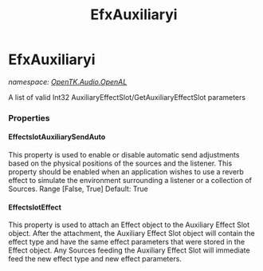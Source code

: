 ﻿---
title: EfxAuxiliaryi
---

# EfxAuxiliaryi
_namespace: [OpenTK.Audio.OpenAL](N-OpenTK.Audio.OpenAL.html)_

A list of valid Int32 AuxiliaryEffectSlot/GetAuxiliaryEffectSlot parameters



### Properties

#### EffectslotAuxiliarySendAuto
This property is used to enable or disable automatic send adjustments based on the physical positions of the sources and the listener. This property should be enabled when an application wishes to use a reverb effect to simulate the environment surrounding a listener or a collection of Sources. Range [False, True] Default: True
#### EffectslotEffect
This property is used to attach an Effect object to the Auxiliary Effect Slot object. After the attachment, the Auxiliary Effect Slot object will contain the effect type and have the same effect parameters that were stored in the Effect object. Any Sources feeding the Auxiliary Effect Slot will immediate feed the new effect type and new effect parameters.

